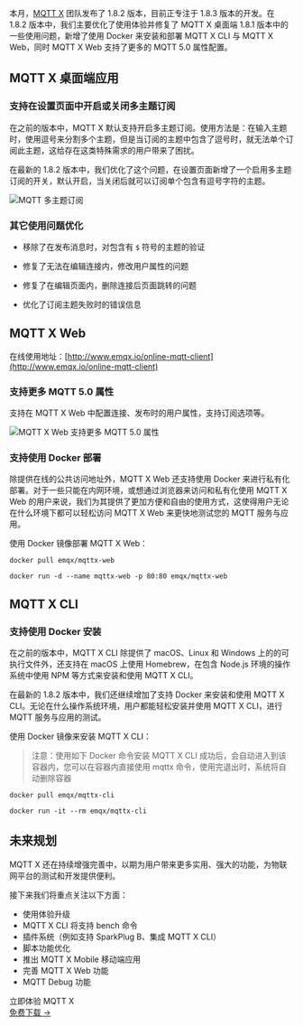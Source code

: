 本月，[MQTT X](https://mqttx.app/zh) 团队发布了 1.8.2 版本，目前正专注于 1.8.3 版本的开发。在 1.8.2 版本中，我们主要优化了使用体验并修复了 MQTT X 桌面端 1.8.1 版本中的一些使用问题，新增了使用 Docker 来安装和部署 MQTT X CLI 与 MQTT X Web，同时 MQTT X Web 支持了更多的 MQTT 5.0 属性配置。

## MQTT X 桌面端应用

### 支持在设置页面中开启或关闭多主题订阅

在之前的版本中，MQTT X 默认支持开启多主题订阅。使用方法是：在输入主题时，使用逗号来分割多个主题，但是当订阅的主题中包含了逗号时，就无法单个订阅此主题，这给存在这类特殊需求的用户带来了困扰。

在最新的 1.8.2 版本中，我们优化了这个问题，在设置页面新增了一个启用多主题订阅的开关，默认开启，当关闭后就可以订阅单个包含有逗号字符的主题。

![MQTT 多主题订阅](https://assets.emqx.com/images/cd29f9b0b3f74c805e844b1a8811d341.png)

### 其它使用问题优化

- 移除了在发布消息时，对包含有 `$` 符号的主题的验证

- 修复了无法在编辑连接内，修改用户属性的问题
- 修复了在编辑页面内，删除连接后页面跳转的问题
- 优化了订阅主题失败时的错误信息

## MQTT X Web

在线使用地址：[http://www.emqx.io/online-mqtt-client](http://www.emqx.io/online-mqtt-client) 

### 支持更多 MQTT 5.0 属性

支持在 MQTT X Web 中配置连接、发布时的用户属性，支持订阅选项等。

![MQTT X Web 支持更多 MQTT 5.0 属性](https://assets.emqx.com/images/d4fada751fd230ce202255c8caeea1a6.png)

### 支持使用 Docker 部署

除提供在线的公共访问地址外，MQTT X Web 还支持使用 Docker 来进行私有化部署。对于一些只能在内网环境，或想通过浏览器来访问和私有化使用 MQTT X Web 的用户来说，我们为其提供了更加方便和自由的使用方式，这使得用户无论在什么环境下都可以轻松访问 MQTT X Web 来更快地测试您的 MQTT 服务与应用。

使用 Docker 镜像部署 MQTT X Web：

```
docker pull emqx/mqttx-web

docker run -d --name mqttx-web -p 80:80 emqx/mqttx-web
```

## MQTT X CLI

### 支持使用 Docker 安装

在之前的版本中，MQTT X CLI 除提供了 macOS、Linux 和 Windows 上的的可执行文件外，还支持在 macOS 上使用 Homebrew，在包含 Node.js 环境的操作系统中使用 NPM 等方式来安装和使用 MQTT X CLI。

在最新的 1.8.2 版本中，我们还继续增加了支持 Docker 来安装和使用 MQTT X CLI。无论在什么操作系统环境，用户都能轻松安装并使用 MQTT X CLI，进行 MQTT 服务与应用的测试。

使用 Docker 镜像来安装 MQTT X CLI：

> 注意：使用如下 Docker 命令安装 MQTT X CLI 成功后，会自动进入到该容器内，您可以在容器内直接使用 mqttx 命令，使用完退出时，系统将自动删除容器

```
docker pull emqx/mqttx-cli

docker run -it --rm emqx/mqttx-cli
```

## 未来规划

MQTT X 还在持续增强完善中，以期为用户带来更多实用、强大的功能，为物联网平台的测试和开发提供便利。

接下来我们将重点关注以下方面：

- 使用体验升级
- MQTT X CLI 将支持 bench 命令
- 插件系统（例如支持 SparkPlug B、集成 MQTT X CLI）
- 脚本功能优化
- 推出 MQTT X Mobile 移动端应用
- 完善 MQTT X Web 功能
- MQTT Debug 功能



<section class="promotion">
    <div>
        立即体验 MQTT X
    </div>
    <a href="https://www.emqx.com/zh/try?product=MQTTX" class="button is-gradient px-5">免费下载 →</a>
</section>
